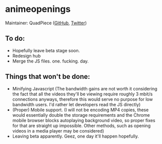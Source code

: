 # animeopenings

Maintainer: QuadPiece ([GitHub](https://github.com/QuadPiece), [Twitter](https://twitter.com/QuadPiece/))

## To do:

* Hopefully leave beta stage soon.
* Redesign hub
* Merge the JS files. one. fucking. day.

## Things that won't be done:

* Minifying Javascript (The bandwidth gains are not worth it considering the fact that all the videos they'll be viewing require roughly 3 mbit/s connections anyways, therefore this would serve no purpose for low bandwidth users. I'd rather let developers read the JS directly)
* (Proper) Mobile support. (I will not be encoding MP4 copies, these would essentially double the storage requirements and the Chrome mobile browser blocks autoplaying background video, so proper fixes for that are straight up impossible. Other methods, such as opening videos in a media player may be considered)
* Leaving beta apparently. Geez, one day it'll happen hopefully.
